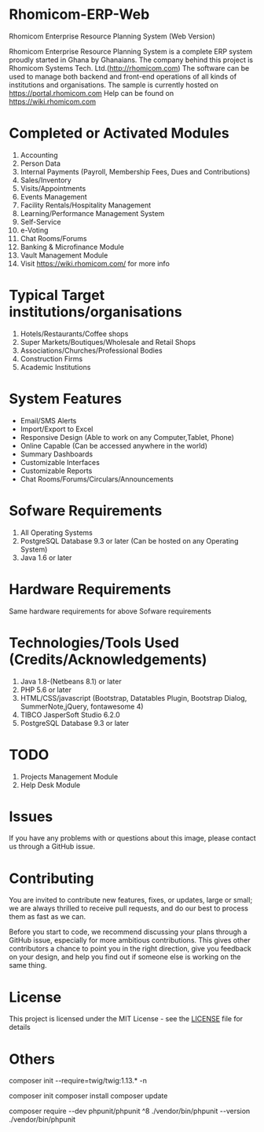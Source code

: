 
# Rhomicom-ERP-Web
Rhomicom Enterprise Resource Planning System (Web Version)

Rhomicom Enterprise Resource Planning System is a complete ERP system proudly started in Ghana by Ghanaians.
The company behind this project is Rhomicom Systems Tech. Ltd.(http://rhomicom.com)
The software can be used to manage both backend and front-end operations of all kinds of institutions and organisations.
The sample is currently hosted on https://portal.rhomicom.com
Help can be found on https://wiki.rhomicom.com

Completed or Activated Modules
=======================================
1. Accounting
2. Person Data
3. Internal Payments (Payroll, Membership Fees, Dues and Contributions)
4. Sales/Inventory
5. Visits/Appointments
6. Events Management
7. Facility Rentals/Hospitality Management
8. Learning/Performance Management System
9. Self-Service
10. e-Voting
11. Chat Rooms/Forums
12. Banking & Microfinance Module
13. Vault Management Module
14. Visit https://wiki.rhomicom.com/ for more info

Typical Target institutions/organisations
=========================================
1. Hotels/Restaurants/Coffee shops
2. Super Markets/Boutiques/Wholesale and Retail Shops
3. Associations/Churches/Professional Bodies
4. Construction Firms
5. Academic Institutions

System Features
=========================================
- Email/SMS Alerts  
- Import/Export to Excel  
- Responsive Design (Able to work on any Computer,Tablet, Phone)  
- Online Capable (Can be accessed anywhere in the world)  
- Summary Dashboards  
- Customizable Interfaces   
- Customizable Reports
- Chat Rooms/Forums/Circulars/Announcements

Sofware Requirements
=======================
1. All Operating Systems
2. PostgreSQL Database 9.3 or later (Can be hosted on any Operating System)
3. Java 1.6 or later

Hardware Requirements
=====================
Same hardware requirements for above Sofware requirements

Technologies/Tools Used (Credits/Acknowledgements)
==================================================
1. Java 1.8-(Netbeans 8.1) or later
2. PHP 5.6 or later
3. HTML/CSS/javascript (Bootstrap, Datatables Plugin, Bootstrap Dialog, SummerNote,jQuery, fontawesome 4)
4. TIBCO JasperSoft Studio 6.2.0
5. PostgreSQL Database 9.3 or later

# TODO
1. Projects Management Module
2. Help Desk Module

# Issues

If you have any problems with or questions about this image, please contact us through a GitHub issue.

# Contributing

You are invited to contribute new features, fixes, or updates, large or small; we are always thrilled to receive pull requests, and do our best to process them as fast as we can.

Before you start to code, we recommend discussing your plans through a GitHub issue, especially for more ambitious contributions. This gives other contributors a chance to point you in the right direction, give you feedback on your design, and help you find out if someone else is working on the same thing.

# License
This project is licensed under the MIT License - see the [LICENSE](LICENSE) file for details

# Others
composer init --require=twig/twig:1.13.* -n

composer init
composer install
composer update

composer require --dev phpunit/phpunit ^8
./vendor/bin/phpunit --version
./vendor/bin/phpunit